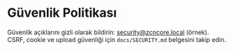# Güvenlik Politikası
Güvenlik açıklarını gizli olarak bildirin: security@zcncore.local (örnek).
CSRF, cookie ve upload güvenliği için `docs/SECURITY.md` belgesini takip edin.
